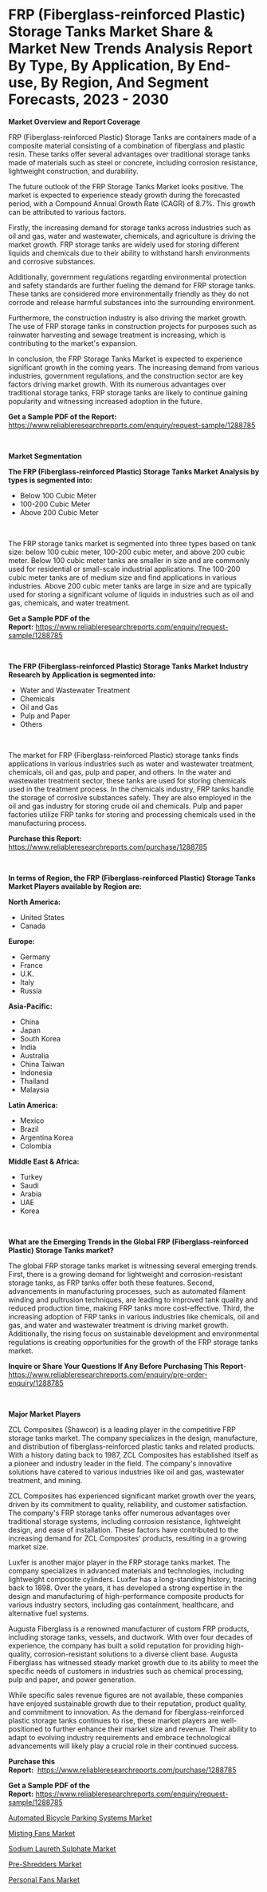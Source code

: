 <p><h1>FRP (Fiberglass-reinforced Plastic) Storage Tanks Market Share & Market New Trends Analysis Report By Type, By Application, By End-use, By Region, And Segment Forecasts, 2023 - 2030</h1></p><p><strong>Market Overview and Report Coverage</strong></p>
<p><p>FRP (Fiberglass-reinforced Plastic) Storage Tanks are containers made of a composite material consisting of a combination of fiberglass and plastic resin. These tanks offer several advantages over traditional storage tanks made of materials such as steel or concrete, including corrosion resistance, lightweight construction, and durability.</p><p>The future outlook of the FRP Storage Tanks Market looks positive. The market is expected to experience steady growth during the forecasted period, with a Compound Annual Growth Rate (CAGR) of 8.7%. This growth can be attributed to various factors.</p><p>Firstly, the increasing demand for storage tanks across industries such as oil and gas, water and wastewater, chemicals, and agriculture is driving the market growth. FRP storage tanks are widely used for storing different liquids and chemicals due to their ability to withstand harsh environments and corrosive substances.</p><p>Additionally, government regulations regarding environmental protection and safety standards are further fueling the demand for FRP storage tanks. These tanks are considered more environmentally friendly as they do not corrode and release harmful substances into the surrounding environment.</p><p>Furthermore, the construction industry is also driving the market growth. The use of FRP storage tanks in construction projects for purposes such as rainwater harvesting and sewage treatment is increasing, which is contributing to the market's expansion.</p><p>In conclusion, the FRP Storage Tanks Market is expected to experience significant growth in the coming years. The increasing demand from various industries, government regulations, and the construction sector are key factors driving market growth. With its numerous advantages over traditional storage tanks, FRP storage tanks are likely to continue gaining popularity and witnessing increased adoption in the future.</p></p>
<p><strong>Get a Sample PDF of the Report:</strong> <a href="https://www.reliableresearchreports.com/enquiry/request-sample/1288785">https://www.reliableresearchreports.com/enquiry/request-sample/1288785</a></p>
<p>&nbsp;</p>
<p><strong>Market Segmentation</strong></p>
<p><strong>The FRP (Fiberglass-reinforced Plastic) Storage Tanks Market Analysis by types is segmented into:</strong></p>
<p><ul><li>Below 100 Cubic Meter</li><li>100-200 Cubic Meter</li><li>Above 200 Cubic Meter</li></ul></p>
<p>&nbsp;</p>
<p><p>The FRP storage tanks market is segmented into three types based on tank size: below 100 cubic meter, 100-200 cubic meter, and above 200 cubic meter. Below 100 cubic meter tanks are smaller in size and are commonly used for residential or small-scale industrial applications. The 100-200 cubic meter tanks are of medium size and find applications in various industries. Above 200 cubic meter tanks are large in size and are typically used for storing a significant volume of liquids in industries such as oil and gas, chemicals, and water treatment.</p></p>
<p><strong>Get a Sample PDF of the Report:</strong>&nbsp;<a href="https://www.reliableresearchreports.com/enquiry/request-sample/1288785">https://www.reliableresearchreports.com/enquiry/request-sample/1288785</a></p>
<p>&nbsp;</p>
<p><strong>The FRP (Fiberglass-reinforced Plastic) Storage Tanks Market Industry Research by Application is segmented into:</strong></p>
<p><ul><li>Water and Wastewater Treatment</li><li>Chemicals</li><li>Oil and Gas</li><li>Pulp and Paper</li><li>Others</li></ul></p>
<p>&nbsp;</p>
<p><p>The market for FRP (Fiberglass-reinforced Plastic) storage tanks finds applications in various industries such as water and wastewater treatment, chemicals, oil and gas, pulp and paper, and others. In the water and wastewater treatment sector, these tanks are used for storing chemicals used in the treatment process. In the chemicals industry, FRP tanks handle the storage of corrosive substances safely. They are also employed in the oil and gas industry for storing crude oil and chemicals. Pulp and paper factories utilize FRP tanks for storing and processing chemicals used in the manufacturing process.</p></p>
<p><strong>Purchase this Report:</strong>&nbsp; <a href="https://www.reliableresearchreports.com/purchase/1288785">https://www.reliableresearchreports.com/purchase/1288785</a></p>
<p>&nbsp;</p>
<p><strong>In terms of Region, the FRP (Fiberglass-reinforced Plastic) Storage Tanks Market Players available by Region are:</strong></p>
<p>
    <p> <strong> North America: </strong>
        <ul>
            <li>United States</li>
            <li>Canada</li>
        </ul>
        </p> 
    <p> <strong> Europe: </strong>
        <ul>
            <li>Germany</li>
            <li>France</li>
            <li>U.K.</li>
            <li>Italy</li>
            <li>Russia</li>
        </ul>
        </p> 
    <p> <strong> Asia-Pacific: </strong>
        <ul>
            <li>China</li>
            <li>Japan</li>
            <li>South Korea</li>
            <li>India</li>
            <li>Australia</li>
            <li>China Taiwan</li>
            <li>Indonesia</li>
            <li>Thailand</li>
            <li>Malaysia</li>
        </ul>
        </p> 
    <p> <strong> Latin America: </strong>
        <ul>
            <li>Mexico</li>
            <li>Brazil</li>
            <li>Argentina Korea</li>
            <li>Colombia</li>
        </ul>
        </p> 
    <p> <strong> Middle East & Africa: </strong>
        <ul>
            <li>Turkey</li>
            <li>Saudi</li>
            <li>Arabia</li>
            <li>UAE</li>
            <li>Korea</li>
        </ul>
    </p>
    </p>
<p>&nbsp;</p>
<p><strong>What are the Emerging Trends in the Global FRP (Fiberglass-reinforced Plastic) Storage Tanks market?</strong></p>
<p><p>The global FRP storage tanks market is witnessing several emerging trends. First, there is a growing demand for lightweight and corrosion-resistant storage tanks, as FRP tanks offer both these features. Second, advancements in manufacturing processes, such as automated filament winding and pultrusion techniques, are leading to improved tank quality and reduced production time, making FRP tanks more cost-effective. Third, the increasing adoption of FRP tanks in various industries like chemicals, oil and gas, and water and wastewater treatment is driving market growth. Additionally, the rising focus on sustainable development and environmental regulations is creating opportunities for the growth of the FRP storage tanks market.</p></p>
<p><strong>Inquire or Share Your Questions If Any Before Purchasing This Report</strong>- <a href="https://www.reliableresearchreports.com/enquiry/pre-order-enquiry/1288785">https://www.reliableresearchreports.com/enquiry/pre-order-enquiry/1288785</a></p>
<p>&nbsp;</p>
<p><strong>Major Market Players</strong></p>
<p><p>ZCL Composites (Shawcor) is a leading player in the competitive FRP storage tanks market. The company specializes in the design, manufacture, and distribution of fiberglass-reinforced plastic tanks and related products. With a history dating back to 1987, ZCL Composites has established itself as a pioneer and industry leader in the field. The company's innovative solutions have catered to various industries like oil and gas, wastewater treatment, and mining.</p><p>ZCL Composites has experienced significant market growth over the years, driven by its commitment to quality, reliability, and customer satisfaction. The company's FRP storage tanks offer numerous advantages over traditional storage systems, including corrosion resistance, lightweight design, and ease of installation. These factors have contributed to the increasing demand for ZCL Composites' products, resulting in a growing market size.</p><p>Luxfer is another major player in the FRP storage tanks market. The company specializes in advanced materials and technologies, including lightweight composite cylinders. Luxfer has a long-standing history, tracing back to 1898. Over the years, it has developed a strong expertise in the design and manufacturing of high-performance composite products for various industry sectors, including gas containment, healthcare, and alternative fuel systems.</p><p>Augusta Fiberglass is a renowned manufacturer of custom FRP products, including storage tanks, vessels, and ductwork. With over four decades of experience, the company has built a solid reputation for providing high-quality, corrosion-resistant solutions to a diverse client base. Augusta Fiberglass has witnessed steady market growth due to its ability to meet the specific needs of customers in industries such as chemical processing, pulp and paper, and power generation.</p><p>While specific sales revenue figures are not available, these companies have enjoyed sustainable growth due to their reputation, product quality, and commitment to innovation. As the demand for fiberglass-reinforced plastic storage tanks continues to rise, these market players are well-positioned to further enhance their market size and revenue. Their ability to adapt to evolving industry requirements and embrace technological advancements will likely play a crucial role in their continued success.</p></p>
<p><strong>Purchase this Report:</strong>&nbsp;&nbsp;<a href="https://www.reliableresearchreports.com/purchase/1288785">https://www.reliableresearchreports.com/purchase/1288785</a></p>
<p></p>
<p><strong>Get a Sample PDF of the Report:</strong>&nbsp;<a href="https://www.reliableresearchreports.com/enquiry/request-sample/1288785">https://www.reliableresearchreports.com/enquiry/request-sample/1288785</a></p>
<p><p><a href="https://github.com/Chiragrp24/Market-Research-Report-List-1/blob/main/automated-bicycle-parking-systems-market.md">Automated Bicycle Parking Systems Market</a></p><p><a href="https://www.linkedin.com/pulse/misting-fans-market-size-share-global-analysis-report-2023-m3pne/">Misting Fans Market</a></p><p><a href="https://medium.com/@nayelibosco/analyzing-sodium-laureth-sulphate-market-global-industry-perspective-and-forecast-2023-to-2030-71866b317330">Sodium Laureth Sulphate Market</a></p><p><a href="https://github.com/Chiragrp23/Market-Research-Report-List-1/blob/main/pre-shredders-market.md">Pre-Shredders Market</a></p><p><a href="https://www.linkedin.com/pulse/personal-fans-market-research-report-unlocks-analysis-financial-xagce/">Personal Fans Market</a></p></p>